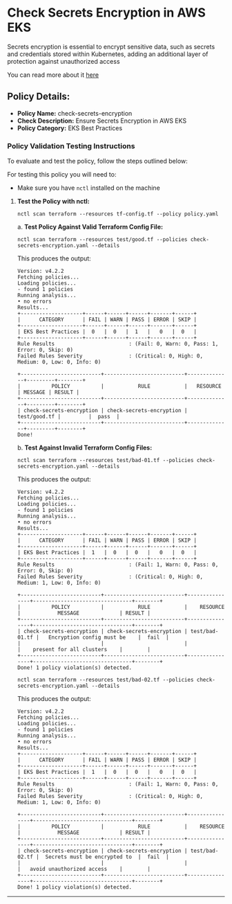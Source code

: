 # Check Secrets Encryption in AWS EKS

Secrets encryption is essential to encrypt sensitive data, such as secrets and credentials stored within Kubernetes, adding an additional layer of protection against unauthorized access

You can read more about it [here](https://aws.amazon.com/about-aws/whats-new/2020/03/amazon-eks-adds-envelope-encryption-for-secrets-with-aws-kms/)

## Policy Details:

- **Policy Name:** check-secrets-encryption
- **Check Description:** Ensure Secrets Encryption in AWS EKS
- **Policy Category:** EKS Best Practices 

### Policy Validation Testing Instructions

To evaluate and test the policy, follow the steps outlined below:

For testing this policy you will need to:
- Make sure you have `nctl` installed on the machine 

1. **Test the Policy with nctl:**
    ```
   nctl scan terraform --resources tf-config.tf --policy policy.yaml
    ```

    a. **Test Policy Against Valid Terraform Config File:**
    ```
    nctl scan terraform --resources test/good.tf --policies check-secrets-encryption.yaml --details
    ```

    This produces the output:
    ```
    Version: v4.2.2
    Fetching policies...
    Loading policies...
    - found 1 policies
    Running analysis...
    • no errors
    Results...
    +--------------------+------+------+------+-------+------+
    |      CATEGORY      | FAIL | WARN | PASS | ERROR | SKIP |
    +--------------------+------+------+------+-------+------+
    | EKS Best Practices |  0   |  0   |  1   |   0   |  0   |
    +--------------------+------+------+------+-------+------+
    Rule Results                        : (Fail: 0, Warn: 0, Pass: 1, Error: 0, Skip: 0)
    Failed Rules Severity               : (Critical: 0, High: 0, Medium: 0, Low: 0, Info: 0)

    +--------------------------+--------------------------+--------------+---------+--------+
    |          POLICY          |           RULE           |   RESOURCE   | MESSAGE | RESULT |
    +--------------------------+--------------------------+--------------+---------+--------+
    | check-secrets-encryption | check-secrets-encryption | test/good.tf |         |  pass  |
    +--------------------------+--------------------------+--------------+---------+--------+
    Done!
    ```

    b. **Test Against Invalid Terraform Config Files:**
    ```
    nctl scan terraform --resources test/bad-01.tf --policies check-secrets-encryption.yaml --details 
    ```

    This produces the output:
    ```
    Version: v4.2.2
    Fetching policies...
    Loading policies...
    - found 1 policies
    Running analysis...
    • no errors
    Results...
    +--------------------+------+------+------+-------+------+
    |      CATEGORY      | FAIL | WARN | PASS | ERROR | SKIP |
    +--------------------+------+------+------+-------+------+
    | EKS Best Practices |  1   |  0   |  0   |   0   |  0   |
    +--------------------+------+------+------+-------+------+
    Rule Results                        : (Fail: 1, Warn: 0, Pass: 0, Error: 0, Skip: 0)
    Failed Rules Severity               : (Critical: 0, High: 0, Medium: 1, Low: 0, Info: 0)

    +--------------------------+--------------------------+----------------+--------------------------------+--------+
    |          POLICY          |           RULE           |    RESOURCE    |            MESSAGE             | RESULT |
    +--------------------------+--------------------------+----------------+--------------------------------+--------+
    | check-secrets-encryption | check-secrets-encryption | test/bad-01.tf |   Encryption config must be    |  fail  |
    |                          |                          |                |    present for all clusters    |        |
    +--------------------------+--------------------------+----------------+--------------------------------+--------+
    Done! 1 policy violation(s) detected.
    ```

    ```
    nctl scan terraform --resources test/bad-02.tf --policies check-secrets-encryption.yaml --details
    ```

    This produces the output:
    ```
    Version: v4.2.2
    Fetching policies...
    Loading policies...
    - found 1 policies
    Running analysis...
    • no errors
    Results...
    +--------------------+------+------+------+-------+------+
    |      CATEGORY      | FAIL | WARN | PASS | ERROR | SKIP |
    +--------------------+------+------+------+-------+------+
    | EKS Best Practices |  1   |  0   |  0   |   0   |  0   |
    +--------------------+------+------+------+-------+------+
    Rule Results                        : (Fail: 1, Warn: 0, Pass: 0, Error: 0, Skip: 0)
    Failed Rules Severity               : (Critical: 0, High: 0, Medium: 1, Low: 0, Info: 0)

    +--------------------------+--------------------------+----------------+--------------------------------+--------+
    |          POLICY          |           RULE           |    RESOURCE    |            MESSAGE             | RESULT |
    +--------------------------+--------------------------+----------------+--------------------------------+--------+
    | check-secrets-encryption | check-secrets-encryption | test/bad-02.tf |  Secrets must be encrypted to  |  fail  |
    |                          |                          |                |   avoid unauthorized access    |        |
    +--------------------------+--------------------------+----------------+--------------------------------+--------+
    Done! 1 policy violation(s) detected.
    ```

---